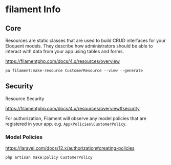 # filament Info

## Core

Resources are static classes that are used to build CRUD interfaces for your Eloquent models. They describe how administrators should be able to interact with data from your app using tables and forms.

https://filamentphp.com/docs/4.x/resources/overview

`pa filament:make-resource CustomerResource --view --generate`

## Security

Resource Security

https://filamentphp.com/docs/4.x/resources/overview#security

For authorization, Filament will observe any model policies that are registered in your app. e.g. `App\Policies\CustomerPolicy`.

### Model Policies

https://laravel.com/docs/12.x/authorization#creating-policies

`php artisan make:policy CustomerPolicy`

